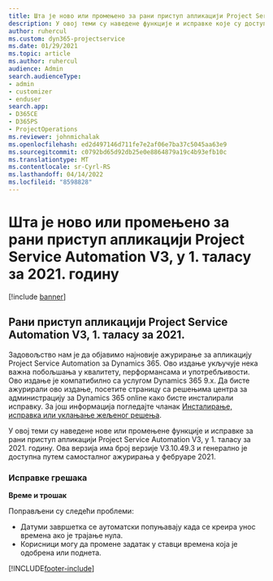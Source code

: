 ```yaml
---
title: Шта је ново или промењено за рани приступ апликацији Project Service Automation V3, у 1. таласу за 2021. годину
description: У овој теми су наведене функције и исправке које су доступне за рани приступ апликацији Project Service Automation V3, у 1. таласу за 2021. годину.
author: ruhercul
ms.custom: dyn365-projectservice
ms.date: 01/29/2021
ms.topic: article
ms.author: ruhercul
audience: Admin
search.audienceType:
- admin
- customizer
- enduser
search.app:
- D365CE
- D365PS
- ProjectOperations
ms.reviewer: johnmichalak
ms.openlocfilehash: ed2d497146d711fe7e2af06e7ba37c5045aa63e9
ms.sourcegitcommit: c0792bd65d92db25e0e8864879a19c4b93efb10c
ms.translationtype: MT
ms.contentlocale: sr-Cyrl-RS
ms.lasthandoff: 04/14/2022
ms.locfileid: "8598828"
---
```

# <a name="whats-new-or-changed-in-project-service-automation-early-access-wave-1-2021-v3"></a>Шта је ново или промењено за рани приступ апликацији Project Service Automation V3, у 1. таласу за 2021. годину

[!include [banner](../includes/psa-now-project-operations.md)]

## <a name="project-service-automation-early-access-wave-1-2021-v3"></a>Рани приступ апликацији Project Service Automation V3, 1. таласу за 2021.

Задовољство нам је да објавимо најновије ажурирање за апликацију Project Service Automation за Dynamics 365. Ово издање укључује нека важна побољшања у квалитету, перформансама и употребљивости. Ово издање је компатибилно са услугом Dynamics 365 9.x. Да бисте ажурирали ово издање, посетите страницу са решењима центра за администрацију за Dynamics 365 online како бисте инсталирали исправку. За још информација погледајте чланак [Инсталирање, исправка или уклањање жељеног решења](/power-platform/admin/install-remove-preferred-solution).

У овој теми су наведене нове или промењене функције и исправке за рани приступ апликацији Project Service Automation V3, у 1. таласу за 2021. годину. Ова верзија има број верзије V3.10.49.3 и генерално је доступна путем самосталног ажурирања у фебруаре 2021.


### <a name="bug-fixes"></a>Исправке грешака

**Време и трошак**

Поправљени су следећи проблеми:

- Датуми завршетка се аутоматски попуњавају када се креира унос времена ако је трајање нула.
- Корисници могу да промене задатак у ставци времена која је одобрена или поднета.


[!INCLUDE[footer-include](../includes/footer-banner.md)]
